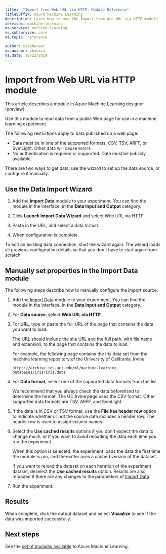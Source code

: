 ```yaml
---
title:  "Import from Web URL via HTTP: Module Reference"
titleSuffix: Azure Machine Learning
description: Learn how to use the Import from Web URL via HTTP module in Azure Machine Learning to read data from a public Web page for use in a machine learning experiment.
services: machine-learning
ms.service: machine-learning
ms.subservice: core
ms.topic: reference

author: xiaoharper
ms.author: zhanxia
ms.date: 10/22/2019
---
```

# Import from Web URL via HTTP module

This article describes a module in Azure Machine Learning designer (preview).

Use this module to read data from a public Web page for use in a machine learning experiment.

The following restrictions apply to data published on a web page:

- Data must be in one of the supported formats: CSV, TSV, ARFF, or SvmLight. Other data will cause errors.
- No authentication is required or supported. Data must be publicly available. 

There are two ways to get data: use the wizard to set up the data source, or configure it manually.

## Use the Data Import Wizard

1. Add the **Import Data** module to your experiment. You can find the module in the interface, in the **Data Input and Output** category.

2. Click **Launch Import Data Wizard** and select Web URL via HTTP.

3. Paste in the URL, and select a data format.

4. When configuration is complete.

To edit an existing data connection, start the wizard again. The wizard loads all previous configuration details so that you don't have to start again from scratch

## Manually set properties in the Import Data module

The following steps describe how to manually configure the import source.

1. Add the [Import Data](import-data.md) module to your experiment. You can find the module in the interface, in the **Data Input and Output** category.

2. For **Data source**, select **Web URL via HTTP**.

3. For **URL**, type or paste the full URL of the page that contains the data you want to load.

    The URL should include the site URL and the full path, with file name and extension, to the page that contains the data to load.

    For example, the following page contains the Iris data set from the machine learning repository of the University of California, Irvine:

    `https://archive.ics.uci.edu/ml/machine-learning-databases/iris/iris.data`

4. For **Data format**, select one of the supported data formats from the list.

    We recommend that you always check the data beforehand to determine the format. The UC Irvine page uses the CSV format. Other supported data formats are TSV, ARFF, and SvmLight.

5. If the data is in CSV or TSV format, use the **File has header row** option to indicate whether or not the source data includes a header row. The header row is used to assign column names.

6. Select the **Use cached results** options if you don't expect the data to change much, or if you want to avoid reloading the data each time you run the experiment.

    When this option  is selected, the experiment loads the data the first time the module is run, and thereafter uses a cached version of the dataset.

    If you want to reload the dataset on each iteration of the experiment dataset, deselect the **Use cached results** option. Results are also reloaded if there are any changes to the parameters of [Import Data](import-data.md).

7. Run the experiment.

## Results

When complete, click the output dataset and select **Visualize** to see if the data was imported successfully.


## Next steps

See the [set of modules available](module-reference.md) to Azure Machine Learning. 